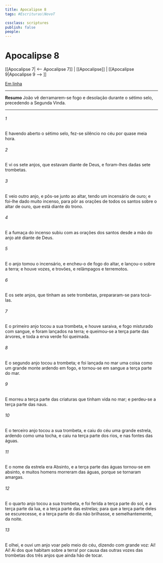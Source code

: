 ```yaml
---
title: Apocalipse 8
tags: #Escrituras\NovoT

cssclass: scriptures
publish: false
people:
---
```


# Apocalipse 8
[[Apocalipse 7| <-- Apocalipse 7]] | [[Apocalipse]] | [[Apocalipse 9|Apocalipse 9 --> ]]

[Em linha](https://churchofjesuschrist.org/study/scriptures/nt/rev/8?lang=por)

---
__Resumo__
João vê derramarem-se fogo e desolação durante o sétimo selo, precedendo a Segunda Vinda.

---
###### 1 
E havendo aberto o sétimo selo, fez-se silêncio no céu por quase meia hora.

###### 2 
E vi os sete anjos, que estavam diante de Deus, e foram-lhes dadas sete trombetas.

###### 3 
E veio outro anjo, e pôs-se junto ao altar, tendo um incensário de ouro; e foi-lhe dado muito incenso, para  pôr  as orações de todos os santos sobre o altar de ouro, que está diante do trono.

###### 4 
E a fumaça do incenso subiu com as orações dos santos desde a mão do anjo até diante de Deus.

###### 5 
E o anjo tomou o incensário, e encheu-o de fogo do altar, e lançou-o sobre a terra; e houve vozes, e trovões, e relâmpagos e terremotos.

###### 6 
E os sete anjos, que tinham as sete trombetas, prepararam-se para tocá-las.

###### 7 
E o primeiro anjo tocou a sua trombeta, e houve saraiva, e fogo misturado com sangue, e foram lançados na terra; e queimou-se a terça parte das árvores, e toda a erva verde foi queimada.

###### 8 
E o segundo anjo tocou a trombeta; e foi lançada no mar uma coisa como um grande monte ardendo em fogo, e tornou-se em sangue a terça parte do mar.

###### 9 
E morreu a terça parte das criaturas que tinham vida no mar; e perdeu-se a terça parte das naus.

###### 10 
E o terceiro anjo tocou a sua trombeta, e caiu do céu uma grande estrela, ardendo como uma tocha, e caiu na terça parte dos rios, e nas fontes das águas.

###### 11 
E o nome da estrela era Absinto, e a terça parte das águas tornou-se em absinto, e muitos homens morreram das águas, porque se tornaram amargas.

###### 12 
E o quarto anjo tocou a sua trombeta, e foi ferida a terça parte do sol, e a terça parte da lua, e a terça parte das estrelas; para que a terça parte deles se escurecesse, e a terça parte do dia não brilhasse, e semelhantemente,  da noite.

###### 13 
E olhei, e ouvi um anjo voar pelo meio do céu, dizendo com grande voz: Ai! Ai! Ai dos que habitam sobre a terra! por causa das outras vozes das trombetas dos três anjos que ainda hão de tocar.

